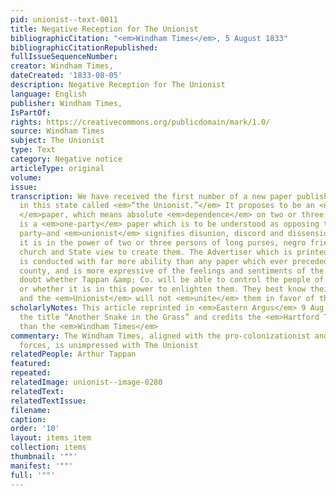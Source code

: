 ```yaml
---
pid: unionist--text-0011
title: Negative Reception for The Unionist
bibliographicCitation: "<em>Windham Times</em>, 5 August 1833"
bibliographicCitationRepublished: 
fullIssueSequenceNumber: 
creator: Windham Times,
dateCreated: '1833-08-05'
description: Negative Reception for The Unionist
language: English
publisher: Windham Times,
IsPartOf: 
rights: https://creativecommons.org/publicdomain/mark/1.0/
source: Windham Times
subject: The Unionist
type: Text
category: Negative notice
articleType: original
volume: 
issue: 
transcription: We have received the first number of a new paper published at Brooklyn
  in this state called <em>“the Unionist.”</em> It proposes to be an <em>independent
  </em>paper, which means absolute <em>dependence</em> on two or three individuals—it
  is a <em>one-party</em> paper which is to be understood as opposing the democratic
  party—and <em>unionist</em> signifies disunion, discord and dissension, provided
  it is in the power of two or three persons of long purses, negro friendship and
  church and State view to create them. The Advertiser which is printed at Brooklyn
  is conducted with far more ability than any paper which ever preceded it in that
  county, and is more expressive of the feelings and sentiments of the citizens. We
  doubt whether Tappan &amp; Co. will be able to control the people of Windham county,
  or whether it is in this power to enlighten them. They best know their own interest,
  and the <em>Unionist</em> will not <em>unite</em> them in favor of the negro school.
scholarlyNotes: This article reprinted in <em>Eastern Argus</em> 9 Aug 1833, with
  the title “Another Snake in the Grass” and credits the <em>Hartford Times</em> rather
  than the <em>Windham Times</em>
commentary: The Windham Times, aligned with the pro-colonizationist and Jacksonian
  forces, is unimpressed with The Unionist
relatedPeople: Arthur Tappan
featured: 
repeated: 
relatedImage: unionist--image-0280
relatedText: 
relatedTextIssue: 
filename: 
caption: 
order: '10'
layout: items_item
collection: items
thumbnail: '""'
manifest: '""'
full: '""'
---
```

